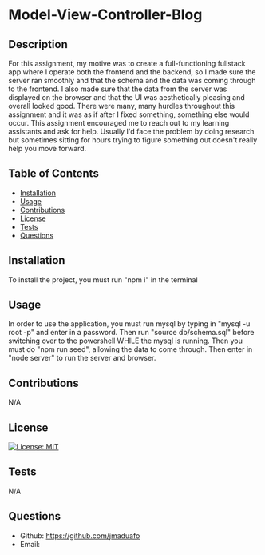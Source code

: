# Model-View-Controller-Blog

## Description
            
For this assignment, my motive was to create a full-functioning fullstack app where I operate both the frontend and the backend, so I made sure the server ran smoothly and that the schema and the data was coming through to the frontend. I also made sure that the data from the server was displayed on the browser and that the UI was aesthetically pleasing and overall looked good. There were many, many hurdles throughout this assignment and it was as if after I fixed something, something else would occur. This assignment encouraged me to reach out to my learning assistants and ask for help. Usually I'd face the problem by doing research but sometimes sitting for hours trying to figure something out doesn't really help you move forward.

## Table of Contents

- [Installation](#installation)
- [Usage](#usage)
- [Contributions](#contributions)
- [License](#license)
- [Tests](#tests)
- [Questions](#questions)

## Installation

To install the project, you must run "npm i" in the terminal

## Usage

In order to use the application, you must run mysql by typing in "mysql -u root -p" and enter in a password. Then run "source db/schema.sql" before switching over to the powershell WHILE the mysql is running. Then you must do "npm run seed", allowing the data to come through. Then enter in "node server" to run the server and browser.

## Contributions

N/A

## License

[![License: MIT](https://img.shields.io/badge/License-MIT-yellow.svg)](https://opensource.org/licenses/MIT)

## Tests

N/A

## Questions

- Github: https://github.com/jmaduafo
- Email: 
